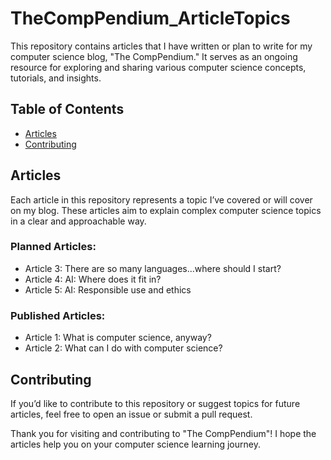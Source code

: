 # TheCompPendium_ArticleTopics
This repository contains articles that I have written or plan to write for my computer science blog, "The CompPendium." It serves as an ongoing resource for exploring and sharing various computer science concepts, tutorials, and insights.

## Table of Contents
- [Articles](#articles)
- [Contributing](#contributing)

## Articles
Each article in this repository represents a topic I’ve covered or will cover on my blog. These articles aim to explain complex computer science topics in a clear and approachable way.

### Planned Articles:
- Article 3: There are so many languages...where should I start?
- Article 4: AI: Where does it fit in?
- Article 5: AI: Responsible use and ethics

### Published Articles:
- Article 1: What is computer science, anyway?
- Article 2: What can I do with computer science?

## Contributing
If you’d like to contribute to this repository or suggest topics for future articles, feel free to open an issue or submit a pull request.

Thank you for visiting and contributing to "The CompPendium"! I hope the articles help you on your computer science learning journey.
